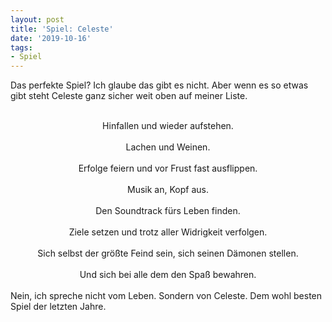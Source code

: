 ```yaml
---
layout: post
title: 'Spiel: Celeste'
date: '2019-10-16'
tags: 
- Spiel
---
```


Das perfekte Spiel? Ich glaube das gibt es nicht. Aber wenn es so etwas gibt steht Celeste ganz sicher weit oben auf meiner Liste. 

<center>
<br>Hinfallen und wieder aufstehen.<br>
<br>Lachen und Weinen.<br>
<br>Erfolge feiern und vor Frust fast ausflippen.<br>
<br>Musik an, Kopf aus.<br>
<br>Den Soundtrack fürs Leben finden.<br>
<br>Ziele setzen und trotz aller Widrigkeit verfolgen.<br>
<br>Sich selbst der größte Feind sein, sich seinen Dämonen stellen.<br>
<br>Und sich bei alle dem den Spaß bewahren.<br>
</center><br>
Nein, ich spreche nicht vom Leben. Sondern von Celeste. Dem wohl besten Spiel der letzten Jahre. 
